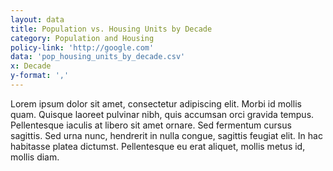 ```yaml
---
layout: data
title: Population vs. Housing Units by Decade
category: Population and Housing
policy-link: 'http://google.com'
data: 'pop_housing_units_by_decade.csv'
x: Decade
y-format: ','
---
```


Lorem ipsum dolor sit amet, consectetur adipiscing elit. Morbi id mollis quam. Quisque laoreet pulvinar nibh, quis accumsan orci gravida tempus. Pellentesque iaculis at libero sit amet ornare. Sed fermentum cursus sagittis. Sed urna nunc, hendrerit in nulla congue, sagittis feugiat elit. In hac habitasse platea dictumst. Pellentesque eu erat aliquet, mollis metus id, mollis diam.